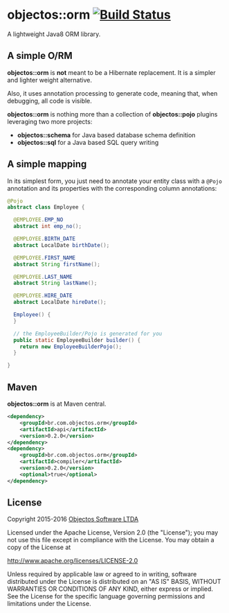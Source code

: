 # objectos::orm [![Build Status](https://travis-ci.org/objectos/orm.svg?branch=master)](https://travis-ci.org/objectos/orm)

A lightweight Java8 ORM library.

## A simple O/RM

__objectos::orm__ is __not__ meant to be a Hibernate replacement. 
It is a simpler and lighter weight alternative.

Also, it uses annotation processing to generate code, meaning that,
when debugging, all code is visible.

__objectos::orm__ is nothing more than a collection of 
__objectos::pojo__ plugins leveraging two more projects:

- __objectos::schema__ for Java based database schema definition
- __objectos::sql__ for a Java based SQL query writing

## A simple mapping

In its simplest form, you just need to annotate your entity class
with a `@Pojo` annotation and its properties with the corresponding
column annotations:

```java
@Pojo
abstract class Employee {

  @EMPLOYEE.EMP_NO
  abstract int emp_no();

  @EMPLOYEE.BIRTH_DATE
  abstract LocalDate birthDate();

  @EMPLOYEE.FIRST_NAME
  abstract String firstName();

  @EMPLOYEE.LAST_NAME
  abstract String lastName();

  @EMPLOYEE.HIRE_DATE
  abstract LocalDate hireDate();

  Employee() {
  }

  // the EmployeeBuilder/Pojo is generated for you 
  public static EmployeeBuilder builder() {
    return new EmployeeBuilderPojo();
  }

}
```

## Maven

__objectos::orm__ is at Maven central.

```xml
<dependency>
    <groupId>br.com.objectos.orm</groupId>
    <artifactId>api</artifactId>
    <version>0.2.0</version>
</dependency>
<dependency>
    <groupId>br.com.objectos.orm</groupId>
    <artifactId>compiler</artifactId>
    <version>0.2.0</version>
    <optional>true</optional>
</dependency>
```

## License

Copyright 2015-2016 [Objectos Software LTDA](http://www.objectos.com.br)

Licensed under the Apache License, Version 2.0 (the "License"); 
you may not use this file except in compliance with the License. 
You may obtain a copy of the License at

http://www.apache.org/licenses/LICENSE-2.0

Unless required by applicable law or agreed to in writing, 
software distributed under the License is distributed on an "AS IS" BASIS, 
WITHOUT WARRANTIES OR CONDITIONS OF ANY KIND, either express or implied. 
See the License for the specific language governing permissions 
and limitations under the License.
